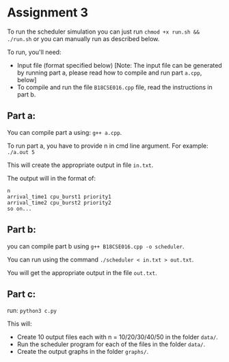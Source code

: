 # Assignment 3
To run the scheduler simulation you can just run ```chmod +x run.sh && ./run.sh``` or you can manually run as described below.

To run, you'll need:
- Input file (format specified below) [Note: The input file can be generated by running part a, please read how to compile and run part ```a.cpp```, below]
- To compile and run the file ```B18CSE016.cpp``` file, read the instructions in part b.

## Part a:

You can compile part a using: ```g++ a.cpp```.

To run part a, you have to provide n in cmd line argument. For example: ```./a.out 5```

This will create the appropriate output in file ```in.txt```.

The output will in the format of:
```
n
arrival_time1 cpu_burst1 priority1
arrival_time2 cpu_burst2 priority2
so on...
```


## Part b:

you can compile part b using ```g++ B18CSE016.cpp -o scheduler```.

You can run using the command ```./scheduler < in.txt > out.txt```.

You will get the appropriate output in the file ```out.txt```.

## Part c:
run: ```python3 c.py```

This will:
- Create 10 output files each with n = 10/20/30/40/50 in the folder ```data/```.
- Run the scheduler program for each of the files in the folder ```data/```.
- Create the output graphs in the folder ```graphs/```.

